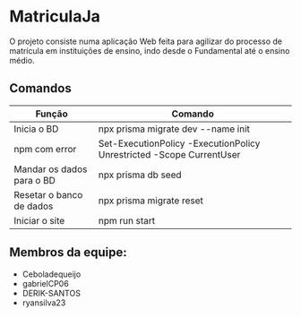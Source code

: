 # MatriculaJa
O projeto consiste numa aplicação Web feita para agilizar do processo de matrícula em instituições de ensino, indo desde o Fundamental até o ensino médio.
## Comandos

|  **Função**  | **Comando** |
| -------- | ------- |
| Inicia o BD  | npx prisma migrate dev --name init    |
|npm com error |Set-ExecutionPolicy -ExecutionPolicy Unrestricted -Scope CurrentUser|
|Mandar os dados para o BD|npx prisma db seed|
|Resetar o banco de dados|npx prisma migrate reset| 
|Iniciar o site|npm run start|

## Membros da equipe:
- Ceboladequeijo
- gabrielCP06
- DERIK-SANTOS
- ryansilva23
